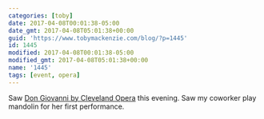 ```yaml
---
categories: [toby]
date: 2017-04-08T00:01:38-05:00
date_gmt: 2017-04-08T05:01:38+00:00
guid: 'https://www.tobymackenzie.com/blog/?p=1445'
id: 1445
modified: 2017-04-08T00:01:38-05:00
modified_gmt: 2017-04-08T05:01:38+00:00
name: '1445'
tags: [event, opera]
---
```


Saw [Don Giovanni by Cleveland Opera](https://theclevelandopera.org/giovanni) this evening.  Saw my coworker play mandolin for her first performance.
